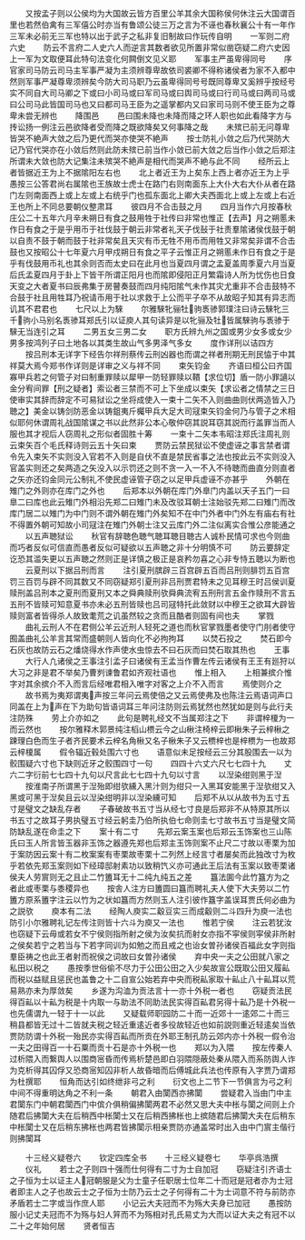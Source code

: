 <!-- { "loadSidebar": true } -->
　　又按孟子则以公侯均为大国故云皆方百里公羊其余大国称侯何休注云大国谓百里也若然伯禽有三军僖公时亦当有鲁颂公徒三万之言为不诬也春秋襄公十有一年作三军未必前无三军也特以出于武子之私非复旧制故曰作玩传自明
　　一军则二府六史
　　防云不言府二人史六人而逆言其数者欲见所置非常似凿窃疑二府六史因上一军为文取便耳此特句法变化何闗倒文见义耶
　　军事主严虽卑得同号
　　序官家司马防云司马主军事严凝为主须辨尊卑故依司裘卿不得称诸侯者为家不入都中然则军事严凝尊卑须辨矣今防大司马职乃云虽卑得同号号既同尊卑又奚辨乎按经号实不同自大司马卿之下或曰小司马或曰军司马或曰舆司马或曰行司马或曰两司马或曰公司马此皆国司马也又曰都司马王臣为之遥掌都内又曰家司马则不使王臣为之尊卑未尝无辨也
　　降围邑
　　邑曰围未降也未降而降之环人职也如此看降字方与抟讼扬一例注云邑欲降者受而降之既欲降矣又何事降之哉
　　未殡已前无问尊卑皆哭不絶声大敛之后乃更代而哭亦使哭不絶声
　　按士防礼小敛之后乃代哭防大记乃官代哭亦在小敛后然则此防未殡已前当作小敛已前大敛之后当作小敛之后郑注所谓未大敛也防大记集注未殡哭不絶声是相代而哭声不絶与此不同
　　经所云上者皆据近王为上不据隂阳左右也
　　北上者近王为上矣东上西上者亦近王为上乎愚按三公答君尚右属隂也王族故士虎士在路门右则南面东上大仆大右大仆从者在路门左则南面西上或上左或上右统乎门也孤东面北上卿大夫西面北上或上左或上右近王也所上不同总要朝仪整肃耳
　　彼四月不合击鼓之月
　　四月当作六月按春秋庄公二十五年六月辛未朔日有食之鼓用牲于社传曰非常也惟正【去声】月之朔慝未作日有食之于是乎用币于社伐鼓于朝云非常者礼天子伐鼔于社责羣隂诸侯伐鼓于朝以自责不鼓于朝而鼓于社非常矣且天灾有币无牲不用币而用牲又非常矣非谓不合击鼓也又按昭公十七年夏六月甲戍朔日有食之平子云惟正月之朔慝未作日有食之于是乎有伐鼓用币礼也其余则否而太史曰在此月也当夏四月谓之孟夏盖周季夏六月当夏后氏孟夏四月于卦上下皆干所谓正阳月也而隂即侵阳正月繁霜诗人所为忧伤也日食天变之大者夏书曰辰弗集于房瞽奏鼓而四月纯阳隂气未作其灾尤重非不合击鼓特不合鼓于社且用牲耳乃祝请币用于社以求救于上公而平子卒不从故昭子知其有异志而讥其不君君也
　　七尺以上为騋
　　尔雅騋牝骊牡驹褭骖郭璞注曰诗云騋牝三千驹小马别名褭骖耳郑氏引以证庾人其句读异是以牝骊及牡皆属騋驹与褭骖于騋无当连引之耳
　　二男五女三男二女
　　职方氏辨九州之国或男少女多或女少男多按鸿列子曰土地各以其类生故山气多男泽气多女
　　度作详刑以诘四方
　　按吕刑本无详字下经告尔祥刑蔡传云刑凶器也而谓之祥者刑期无刑民恊于中其祥莫大焉今郑书作详则是详审之义与祥不同
　　束矢钧金
　　齐语曰桓公曰齐国寡甲兵若之何管子对曰制重罪赎以犀甲一防轻罪赎以鞼【求位切】盾一防小罪讁以金分宥间罪【刑之疑者】索讼者三禁而不可上下坐成以束矢【求讼者之情禁之三日使审实其辞而辞定不可易狱讼之坐将成使入一束十二矢不入则曲曲则伏两造皆入乃聴之】美金以铸剑防恶金以铸鉏夷斤欘甲兵大足大司冦束矢钧金何乃与管子之术相似耶何休谓周礼战国隂谋之书以此然非公本心敬仲窃其説耳窃其説而行盖罪当而人服也其才视后人窃周礼之形似者固胜十筹
　　一束十二矢本韦昭注郑氏注周礼则云束矢百个毛氏释诗则云五十矢曰束
　　贾防云禁民狱讼不使虚诬之事言禁者谓令先入束矢不实则没入官若不入则是自伏不直是禁民省事之法也按此云不实则没入官盖实则还之矣两造之矢没入以示罚还之则不贪一入一不入不待聴而曲直分则直者之矢亦还钧金同元公制礼不使民虚诬管子窃之以足甲兵虚诬不亦甚乎
　　外朝在雉门之外则亦在库门之外也
　　后郑本以外朝在库门外臯门内盖以天子五门一曰臯二曰库也此云雉门外相沿先郑二曰雉门未及改驳耳朝士注始驳先郑二曰雉门而改库门居二以雉门为中门则不谓外朝在雉门外矣知不在中门外者中门外左有庙右有社不得置外朝可知故小司冦注在雉门外朝士注又云库门外二注似离实合惟公彦能通之
　　以五声聴狱讼
　　秋官有辞聴色聴气聴耳聴目聴古人诚朴民情可求也今则曲而巧者反似可信直而愚者反似可疑欲以五声聴之非十分明慎不可
　　防云要辞定讫恐其滥失更以五声聴之然则正是详慎之极正是哀矜勿喜之心非专恃五聴以为断也
　　云夏刑以下据吕刑而言
　　注引夏刑膑辟三百宫辟五百而吕刑则腓罚五百宫罚三百罚与辟不同其数又不同窃疑郑引夏刑非吕刑贾君特未之见耳穆王时吕侯训夏赎刑盖吕刑本之夏刑而夏刑又本之舜典赎刑欤舜典流宥五刑刑言五金作赎刑不言五五刑不皆赎可知意夏书亦未必五刑皆赎也吕司冦特托此敛财以中穆王之欲耳大辟皆赎则富者皆得杀人故致耄荒之讥虽然较之贪而且酷者则固有间也夫
　　掌戮
　　曲礼云刑人不在君侧公羊云近刑人轻死之道也而秋官掌戮墨者使守门刖者使守囿盖曲礼公羊言其常而盛朝则人皆向化不必拘拘耳
　　以焚石投之
　　焚石即今石灰也故防云石之燔烧得水作声使水虫惊去不曰石灰而曰焚石取其热也
　　王事
　　大行人凢诸侯之王事注引孟子曰诸侯有王孟当作曹左传云诸侯有王王有廵狩以大习之非是君不举矣乃曹刿谏鲁君如齐观社语也
　　惟上相入
　　上相兼摈介惟字对其余摈介不入而言后经唯君相入唯字对客之上介不入而言
　　焉使则介之
　　故书焉为夷郑谓夷声按三年问云焉使倍之又云焉使弗及也陈注云焉语词声口同盖在上为声在下为助句皆语词耳三年问注防则云焉犹然也然犹如是则与此行夫注防殊
　　劳上介亦如之
　　此句是聘礼经文不当属郑注之下
　　非谓梓榎为一而云然也
　　按尔雅释木郭景纯注槄山槚云今之山楸注椅梓云即楸朱子云梓楸之踈理白色而生子者齐民要术云梓名角楸又名子楸朱子又云槚梓也是梓槚为一也故郑云梓榎属
　　假令辐近毂处围六寸也
　　语意似未足按经云三分其股围去一以为骹围疑六寸也下缺则近牙之骹围四寸一句
　　四四十六丈六尺七七四十九
　　丈六二字衍前七七四十九句以尺言此七七四十九句以寸言
　　以湼染绀则黑于湼
　　按淮南子所谓黑于湼殆即绀欤纁入黑汁则为绀只一入黑耳安能黑于湼欤绀又入黑或可黑于湼矣且云以湼染绀明非以湼染纁可知
　　后郑不从以从故书为五寸五寸是璧文之缺乱存者
　　子春破故书五寸当从经七寸良是后郑非不从特原其所以书五寸之故耳子男执璧五寸经云躬圭乃伯所执伯七命则圭七寸故书五寸当是璧文简防缺乱遂在命圭之下
　　案十有二寸
　　先郑云案玉案也后郑云玉饰案也三山陈氏曰玉人所言皆玉器非玉饰之器遵先郑也后郑主玉饰则案不止尺二寸故以枣栗为加于案防因云案十有二枚案案有枣栗故枣栗十二列然上经言寸者屡矣而此独改寸为枚乎若依先郑玉案则如下经璋邸射素功以致稍饩义亦可通此王后法有玉案以致枣栗诸侯夫人劳賔则无之且止二竹簠耳无十二纯九纯五之差
　　簋法圎今此竹簋方为之者此或枣栗与黍稷异也
　　按舎人注方曰簠圆曰簋而聘礼夫人使下大夫劳以二竹簠方原系簠字注云以竹为之状如簋而方然则玉人注引彼作簋字盖误耳贾氏何必曲为之説欤
　　庾本有二法
　　经陶人庾实二觳豆实三而成觳则二斗四升为庾一法也防引小尔雅聘礼记左传注则皆十六斗为庾又一法也
　　惟若宁侯
　　注云若犹汝也窃疑下云毋或若女不宁侯则指所射之侯为汝矣抗而射女亦指不寜侯则寜侯非所射之侯矣若宁之若当与下若字同训为如勉之而且戒之也诒女曽孙诸侯百福此女字则指羣臣祷之也此王者射而祝侯之词故曰女曽孙诸侯
　　弃中央一夫之公田就八家之私田以税之
　　愚按季世俗偷不尽力于公田公田之入少矣故宣公既取公田又履畆而税以益赋且惩民也盖鲁之十二自宣公始若弃中央而税畆家取十畆止八十畆耳以荒易熟亦未为厚敛矣
　　乡遂为沟洫为贡法言十一亦十外税一者也
　　窃疑贡法民得百畆以十畆为税是十内取一与助法不同助法民实得百畆君另得十畆乃是十外税一也先儒谓九一轻于十一以此
　　又疑载师职园防二十而一近郊十一逺郊二十而三稍县都皆无过十二皆就夫税之轻近重逺近者多役故轻近也如前説则重近轻逺矣当依贾防防谓十外税一殆民亦实得百畆而所贡在外耶王制孔防云郊内亦十外税一假令治一夫之田得百一十石粟而贡十石是亦十外税一也
　　郑以为入隈
　　按左传秦人过析隈入而繋舆人以围商宻昏而传焉析楚邑即白羽隈隠蔽处秦从隈入而系防舆人诈为克析得其囚俘又恐商宻知囚非析人故昏暗而后傅城此兵法也传原有入字贾乃谓郑为杜撰耶
　　恒角而达引如终绁非弓之利
　　衍文也上二节下一节俱言为弓之利中间不得重明达角之不利一条
　　朝君入由闑西亦拂闑
　　尝疑君入当由门中主君闑东门中朝君闑西门中傧介俱稍偏拂闑两君不必然又思大夫中枨与闑之间则上介随君后拂闑大夫在后稍西中枨闑士又在后稍西拂枨也上摈随君后拂闑大夫在后稍东中枨闑士又在后稍东拂枨也两君皆拂闑示相亲贾防亦通盖常时出入由中门賔主偕行则拂闑耳

　　十三经义疑卷六
　　钦定四库全书
　　十三经义疑卷七
　　华亭呉浩撰
　　仪礼
　　若士之子则四十强而仕何得有二寸为士自加冠
　　窃疑注引齐语士之子恒为士以证主人冠朝服是父为士童子任职居士位年二十而冠是冠者亦为士冠者即主人之子也故云士之子恒为士防乃云士之子何得有二十为士词意不符与前防亦矛盾若士二字或当作庶人耶
　　小记云大夫冠而不为殇大夫身已加冠
　　愚按防服小记丈夫冠而不为殇与妇人笄而不为殇相对孔氏易丈为大而以证大夫之有冠不以二十之年始何居
　　贤者恒吉

